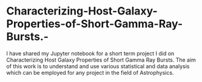 # Characterizing-Host-Galaxy-Properties-of-Short-Gamma-Ray-Bursts.-
I have shared my Jupyter notebook for a short term project I did on Characterizing Host Galaxy Properties of Short Gamma Ray Bursts. The aim of this work is to understand and use various statistical and data analysis which can be employed for any project in the field of Astrophysics.
